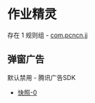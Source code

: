 # 作业精灵

存在 1 规则组 - [com.pcncn.jj](/src/apps/com.pcncn.jj.ts)

## 弹窗广告

默认禁用 - 腾讯广告SDK

- [快照-0](https://i.gkd.li/i/13695874)
